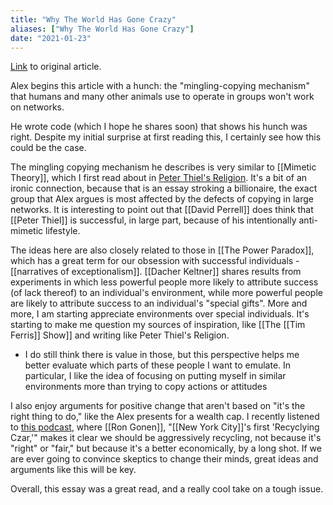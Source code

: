 ```yaml
---
title: "Why The World Has Gone Crazy"
aliases: ["Why The World Has Gone Crazy"]
date: "2021-01-23"
---
```

[Link](https://thetinkerpoint.com/2019/02/11/why-the-world-has-gone-crazy/) to original article. 

Alex begins this article with a hunch: the "mingling-copying mechanism" that humans and many other animals use to operate in groups won't work on networks. 

He wrote code (which I hope he shares soon) that shows his hunch was right. Despite my initial surprise at first reading this, I certainly see how this could be the case. 

The mingling copying mechanism he describes is very similar to [[Mimetic Theory]], which I first read about in [Peter Thiel's Religion](https://perell.com/essay/peter-thiel/). It's a bit of an ironic connection, because that is an essay stroking a billionaire, the exact group that Alex argues is most affected by the defects of copying in large networks. It is interesting to point out that [[David Perrell]] does think that [[Peter Thiel]] is successful, in large part, because of his intentionally anti-mimetic lifestyle.

The ideas here are also closely related to those in [[The Power Paradox]], which has a great term for our obsession with successful individuals - [[narratives of exceptionalism]]. [[Dacher Keltner]] shares results from experiments in which less powerful people more likely to attribute success (of lack thereof) to an individual's environment, while more powerful people are likely to attribute success to an individual's "special gifts". More and more, I am starting appreciate environments over special individuals. It's starting to make me question my sources of inspiration, like [[The [[Tim Ferris]] Show]] and writing like Peter Thiel's Religion. 
- I do still think there is value in those, but this perspective helps me better evaluate which parts of these people I want to emulate. In particular, I like the idea of focusing on putting myself in similar environments more than trying to copy actions or attitudes 

I also enjoy arguments for positive change that aren't based on "it's the right thing to do," like the Alex presents for a wealth cap. I recently listened to [this podcast](https://www.wnycstudios.org/podcasts/heresthething/episodes/waste-episode), where [[Ron Gonen]], "[[New York City]]'s first 'Recyclying Czar,'" makes it clear we should be aggressively recycling, not because it's "right" or "fair," but because it's a better economically, by a long shot. If we are ever going to convince skeptics to change their minds, great ideas and arguments like this will be key. 

Overall, this essay was a great read, and a really cool take on a tough issue. 
